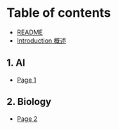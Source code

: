 # Table of contents

* [README](README.md)
* [Introduction 概述](new.md)

## 1. AI

* [Page 1](1.-ai/page-1.md)

## 2. Biology

* [Page 2](2.-biology/page-2.md)
